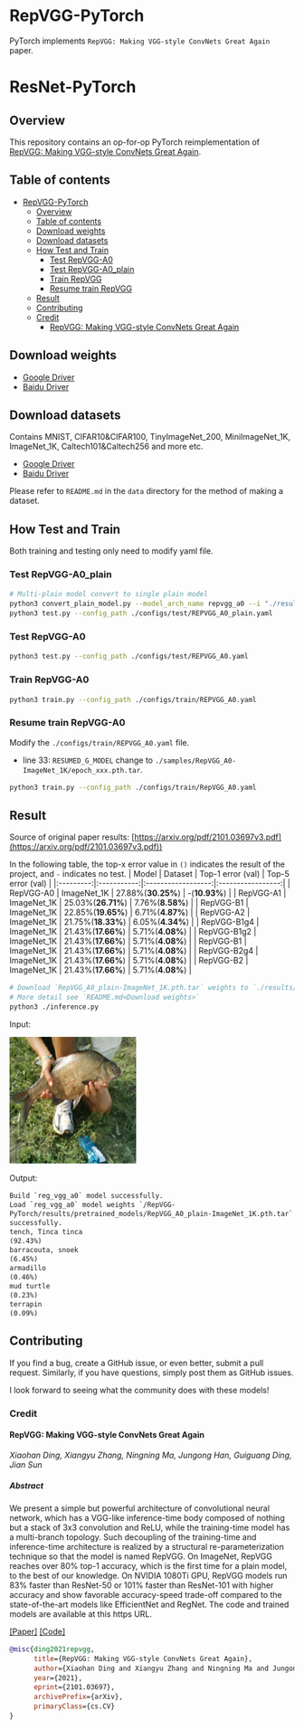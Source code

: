 # RepVGG-PyTorch

PyTorch implements `RepVGG: Making VGG-style ConvNets Great Again` paper.

# ResNet-PyTorch

## Overview

This repository contains an op-for-op PyTorch reimplementation
of [RepVGG: Making VGG-style ConvNets Great Again](https://arxiv.org/pdf/2101.03697v3.pdf).

## Table of contents

- [RepVGG-PyTorch](#resnet-pytorch)
    - [Overview](#overview)
    - [Table of contents](#table-of-contents)
    - [Download weights](#download-weights)
    - [Download datasets](#download-datasets)
    - [How Test and Train](#how-test-and-train)
        - [Test RepVGG-A0](#test-repvgg-a0)
        - [Test RepVGG-A0_plain](#test-repvgg-a0plain)
        - [Train RepVGG](#train-repvgg-a0)
        - [Resume train RepVGG](#resume-train-repvgg-a0)
    - [Result](#result)
    - [Contributing](#contributing)
    - [Credit](#credit)
        - [RepVGG: Making VGG-style ConvNets Great Again](#repvgg-making-vgg-style-convnets-great-again)

## Download weights

- [Google Driver](https://drive.google.com/drive/folders/17ju2HN7Y6pyPK2CC_AqnAfTOe9_3hCQ8?usp=sharing)
- [Baidu Driver](https://pan.baidu.com/s/1yNs4rqIb004-NKEdKBJtYg?pwd=llot)

## Download datasets

Contains MNIST, CIFAR10&CIFAR100, TinyImageNet_200, MiniImageNet_1K, ImageNet_1K, Caltech101&Caltech256 and more etc.

- [Google Driver](https://drive.google.com/drive/folders/1f-NSpZc07Qlzhgi6EbBEI1wTkN1MxPbQ?usp=sharing)
- [Baidu Driver](https://pan.baidu.com/s/1arNM38vhDT7p4jKeD4sqwA?pwd=llot)

Please refer to `README.md` in the `data` directory for the method of making a dataset.

## How Test and Train

Both training and testing only need to modify yaml file.

### Test RepVGG-A0_plain

```bash
# Multi-plain model convert to single plain model
python3 convert_plain_model.py --model_arch_name repvgg_a0 --i "./results/pretrained_models/RepVGG_A0-ImageNet_1K.pth.tar" --o "./results/pretrained_models/RepVGG_A0_plain-ImageNet_1K.pth.tar"
python3 test.py --config_path ./configs/test/REPVGG_A0_plain.yaml
```

### Test RepVGG-A0

```bash
python3 test.py --config_path ./configs/test/REPVGG_A0.yaml
```

### Train RepVGG-A0

```bash
python3 train.py --config_path ./configs/train/REPVGG_A0.yaml
```

### Resume train RepVGG-A0

Modify the `./configs/train/REPVGG_A0.yaml` file.

- line 33: `RESUMED_G_MODEL` change to `./samples/RepVGG_A0-ImageNet_1K/epoch_xxx.pth.tar`.

```bash
python3 train.py --config_path ./configs/train/RepVGG_A0.yaml
```

## Result

Source of original paper results: [https://arxiv.org/pdf/2101.03697v3.pdf](https://arxiv.org/pdf/2101.03697v3.pdf))

In the following table, the top-x error value in `()` indicates the result of the project, and `-` indicates no test.
| Model | Dataset | Top-1 error (val)  | Top-5 error (val) |
|:---------:|:-----------:|:------------------:|:-----------------:|
| RepVGG-A0 | ImageNet_1K | 27.88%(**30.25%**) | -(**10.93%**)   |
| RepVGG-A1 | ImageNet_1K | 25.03%(**26.71%**) | 7.76%(**8.58%**)  |
| RepVGG-B1 | ImageNet_1K | 22.85%(**19.65%**) | 6.71%(**4.87%**)  |
| RepVGG-A2 | ImageNet_1K | 21.75%(**18.33%**) | 6.05%(**4.34%**)  |
| RepVGG-B1g4 | ImageNet_1K | 21.43%(**17.66%**) | 5.71%(**4.08%**)  |
| RepVGG-B1g2 | ImageNet_1K | 21.43%(**17.66%**) | 5.71%(**4.08%**)  |
| RepVGG-B1 | ImageNet_1K | 21.43%(**17.66%**) | 5.71%(**4.08%**)  |
| RepVGG-B2g4 | ImageNet_1K | 21.43%(**17.66%**) | 5.71%(**4.08%**)  |
| RepVGG-B2 | ImageNet_1K | 21.43%(**17.66%**) | 5.71%(**4.08%**)  |

```bash
# Download `RepVGG_A0_plain-ImageNet_1K.pth.tar` weights to `./results/pretrained_models`
# More detail see `README.md<Download weights>`
python3 ./inference.py 
```

Input:

<span align="center"><img width="224" height="224" src="figure/n01440764_36.JPEG"/></span>

Output:

```text
Build `reg_vgg_a0` model successfully.
Load `reg_vgg_a0` model weights `/RepVGG-PyTorch/results/pretrained_models/RepVGG_A0_plain-ImageNet_1K.pth.tar` successfully.
tench, Tinca tinca                                                          (92.43%)
barracouta, snoek                                                           (6.45%)
armadillo                                                                   (0.46%)
mud turtle                                                                  (0.23%)
terrapin                                                                    (0.09%)
```

## Contributing

If you find a bug, create a GitHub issue, or even better, submit a pull request. Similarly, if you have questions,
simply post them as GitHub issues.

I look forward to seeing what the community does with these models!

### Credit

#### RepVGG: Making VGG-style ConvNets Great Again

*Xiaohan Ding, Xiangyu Zhang, Ningning Ma, Jungong Han, Guiguang Ding, Jian Sun*

##### Abstract

We present a simple but powerful architecture of convolutional neural network, which has a VGG-like inference-time body composed of nothing but a
stack of 3x3 convolution and ReLU, while the training-time model has a multi-branch topology. Such decoupling of the training-time and inference-time
architecture is realized by a structural re-parameterization technique so that the model is named RepVGG. On ImageNet, RepVGG reaches over 80% top-1
accuracy, which is the first time for a plain model, to the best of our knowledge. On NVIDIA 1080Ti GPU, RepVGG models run 83% faster than ResNet-50
or 101% faster than ResNet-101 with higher accuracy and show favorable accuracy-speed trade-off compared to the state-of-the-art models like
EfficientNet and RegNet. The code and trained models are available at this https URL.

[[Paper]](https://arxiv.org/pdf/2101.03697v3.pdf) [[Code]](https://github.com/megvii-model/RepVGG.)

```bibtex
@misc{ding2021repvgg,
      title={RepVGG: Making VGG-style ConvNets Great Again}, 
      author={Xiaohan Ding and Xiangyu Zhang and Ningning Ma and Jungong Han and Guiguang Ding and Jian Sun},
      year={2021},
      eprint={2101.03697},
      archivePrefix={arXiv},
      primaryClass={cs.CV}
}
```